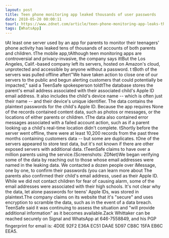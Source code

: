 ```yaml
---
layout: post
title: Teen phone monitoring app leaked thousands of user passwords
date: 2018-05-20 00:00:11
tourl: https://www.zdnet.com/article/teen-phone-monitoring-app-leaks-thousands-of-users-data/
tags: [WhatsApp]
---
```

 tAt least one server used by an app for parents to monitor their teenagers' phone activity has leaked tens of thousands of accounts of both parents and children. tThe mobile app,tAlthough teen monitoring apps are controversial and privacy-invasive, the company says ittBut the Los Angeles, Calif.-based company left its servers, hosted on Amazon's cloud, unprotected and accessible by anyone without a password. t tBoth of the servers was pulled offline aftert"We have taken action to close one of our servers to the public and begun alerting customers that could potentially be impacted," said a TeenSafe spokesperson toldtThe database stores the parent's email address associated with their associated child's Apple ID email address. It also includes the child's device name -- which is often just their name -- and their device's unique identifier. The data contains the plaintext passwords for the child's Apple ID. Because the app requires None of the records contained content data, such as photos or messages, or the locations of either parents or children. tThe data also contained error messages associated with a failed account action, such as if a parent looking up a child's real-time location didn't complete. tShortly before the server went offline, there were at least 10,200 records from the past three months containing customers data -- but some are duplicates. tOne of the servers appeared to store test data, but it's not known if there are other exposed servers with additional data. tTeenSafe claims to have over a million parents using the service.(Screenshots: ZDNet)We began verifying some of the data by reaching out to those whose email addresses were named in the leaking data. We contacted a dozen people over iMessage, one by one, to confirm their passwords (you can learn more about The parents also confirmed their child's email address, used as their Apple ID. While we did not contact children for fear of causing alarm, some of the email addresses were associated with their high schools. It's not clear why the data, let alone passwords for teens' Apple IDs, was stored in plaintext.The company claims on its website that it's "secure" and uses encryption to scramble the data, such as in the event of a data breach. TeenSafe said it was continuing to assess the situation and "will provide additional information" as it becomes available.Zack Whittaker can be reached securely on Signal and WhatsApp at 646-7558849, and his PGP fingerprint for email is: 4D0E 92F2 E36A EC51 DAAE 5D97 CB8C 15FA EB6C EEA5.